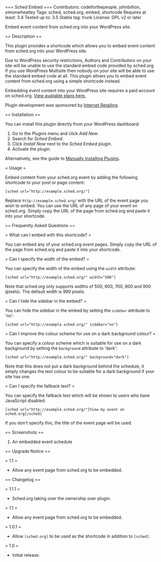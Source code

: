 === Sched Embed ===
Contributors: codeforthepeople, johnbillion, simonwheatley
Tags: sched, sched.org, embed, shortcode
Requires at least: 3.4
Tested up to: 3.5
Stable tag: trunk
License: GPL v2 or later

Embed event content from sched.org into your WordPress site.

== Description ==

This plugin provides a shortcode which allows you to embed event content from sched.org into your WordPress site.

Due to WordPress security restrictions, Authors and Contributors on your site will be unable to use the standard embed code provided by sched.org. If you use WordPress Multisite then nobody on your site will be able to use the standard embed code at all. This plugin allows you to embed event content from sched.org using a simple shortcode instead.

Embedding event content into your WordPress site requires a paid account on sched.org. [View available plans here.](http://sched.org/plans)

Plugin development was sponsored by [Internet Retailing](http://internetretailing.net).

== Installation ==

You can install this plugin directly from your WordPress dashboard:

 1. Go to the *Plugins* menu and click *Add New*.
 2. Search for *Sched Embed*.
 3. Click *Install Now* next to the *Sched Embed* plugin.
 4. Activate the plugin.

Alternatively, see the guide to [Manually Installing Plugins](http://codex.wordpress.org/Managing_Plugins#Manual_Plugin_Installation).

= Usage =

Embed content from your sched.org event by adding the following shortcode to your post or page content:

`[sched url="http://example.sched.org/"]`

Replace `http://example.sched.org/` with the URL of the event page you wish to embed. You can use the URL of any page of your event on sched.org. Simply copy the URL of the page from sched.org and paste it into your shortcode.

== Frequently Asked Questions ==

= What can I embed with this shortcode? =

You can embed any of your sched.org event pages. Simply copy the URL of the page from sched.org and paste it into your shortcode.

= Can I specify the width of the embed? =

You can specify the width of the embed using the `width` attribute:

`[sched url="http://example.sched.org/" width="500"]`

Note that sched.org only supports widths of 500, 600, 700, 800 and 900 (pixels). The default width is 990 pixels.

= Can I hide the sidebar in the embed? =

You can hide the sidebar in the embed by setting the `sidebar` attribute to 'no':

`[sched url="http://example.sched.org/" sidebar="no"]`

= Can I improve the colour scheme for use on a dark background colour? =

You can specify a colour scheme which is suitable for use on a dark background by setting the `background` attribute to 'dark':

`[sched url="http://example.sched.org/" background="dark"]`

Note that this does not put a dark background behind the schedule, it simply changes the text colour to be suitable for a dark background if your site has one.

= Can I specify the fallback text? =

You can specify the fallback text which will be shown to users who have JavaScript disabled:

`[sched url="http://example.sched.org/"]View my event on sched.org[/sched]`

If you don't specify this, the title of the event page will be used.

== Screenshots ==

1. An embedded event schedule

== Upgrade Notice ==

= 1.1 =
* Allow any event page from sched.org to be embedded.

== Changelog ==

= 1.1.1 =
* Sched.org taking over the ownership over plugin.

= 1.1 =
* Allow any event page from sched.org to be embedded.

= 1.0.1 =
* Allow `[sched.org]` to be used as the shortcode in addition to `[sched]`.

= 1.0 =
* Initial release.